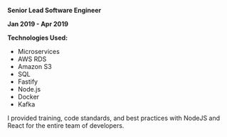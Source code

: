 **Senior Lead Software Engineer**

**Jan 2019 - Apr 2019**

**Technologies Used:**

- Microservices
- AWS RDS
- Amazon S3
- SQL
- Fastify
- Node.js
- Docker
- Kafka

I provided training, code standards, and best practices with NodeJS and React for the entire team of developers.
